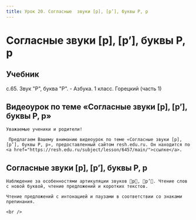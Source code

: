```yaml
---
title: Урок 20. Согласные  звуки [р], [р’], буквы Р, р 
---
```


# Согласные  звуки [р], [р’], буквы Р, р 

## Учебник

с.65. Звук "Р", буква "Р". - Азбука. 1 класс. Горецкий (часть 1)

## Видеоурок по теме «Согласные звуки [р], [р’], буквы Р, р»

<p>
	Уважаемые ученики и родители!  
</p>
<p>
	 Предлагаем Вашему вниманию видеоурок по теме «Согласные звуки [р], [р’], буквы Р, р», предоставленный сайтом resh.edu.ru. Он находится по <a href="https://resh.edu.ru/subject/lesson/6457/main/">ссылке</a>.
</p>

## Согласные звуки [р], [р’], буквы Р, р

<p>
	Наблюдение за особенностями артикуляции звуков р, р’. Чтение слов с новой буквой, чтение предложений и коротких текстов.
</p>
<p>
	Чтение предложений с интонацией и паузами в соответствии со знаками препинания.
</p>
<div>
	<br />
</div>